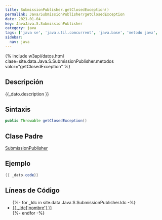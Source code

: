 ```yaml
---
title: SubmissionPublisher.getClosedException()
permalink: Java/SubmissionPublisher/getClosedException
date: 2021-01-04
key: JavaJava.S.SubmissionPublisher
category: java
tags: ['java se', 'java.util.concurrent', 'java.base', 'metodo java', 'Java 9']
sidebar: 
  nav: java
---
```


{% include w3api/datos.html clase=site.data.Java.S.SubmissionPublisher.metodos valor="getClosedException" %}

## Descripción
{{_dato.description }}

## Sintaxis
~~~java
public Throwable getClosedException()
~~~

## Clase Padre
[SubmissionPublisher](/Java/SubmissionPublisher/)

## Ejemplo
~~~java
{{ _dato.code}}
~~~

## Líneas de Código
<ul>
{%- for _ldc in site.data.Java.S.SubmissionPublisher.ldc -%}
   <li>
       <a href="{{_ldc['url'] }}">{{ _ldc['nombre'] }}</a>
   </li>
{%- endfor -%}
</ul>
